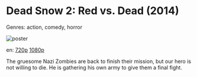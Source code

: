 # Dead Snow 2: Red vs. Dead (2014)

Genres: action, comedy, horror

![poster](http://image.tmdb.org/t/p/w500/dLd6A24aHTTBZo8R7OAFzthr6h2.jpg)

en:
  [720p](magnet:?xt=urn:btih:19262DB4F60078CEC8D9A3AB43696BE7F430109B&tr=udp://glotorrents.pw:6969/announce&tr=udp://tracker.opentrackr.org:1337/announce&tr=udp://torrent.gresille.org:80/announce&tr=udp://tracker.openbittorrent.com:80&tr=udp://tracker.coppersurfer.tk:6969&tr=udp://tracker.leechers-paradise.org:6969&tr=udp://p4p.arenabg.ch:1337&tr=udp://tracker.internetwarriors.net:1337)
  [1080p](magnet:?xt=urn:btih:79A2ADE913A29F1BBB7F010334BF512B0E18113A&tr=udp://glotorrents.pw:6969/announce&tr=udp://tracker.opentrackr.org:1337/announce&tr=udp://torrent.gresille.org:80/announce&tr=udp://tracker.openbittorrent.com:80&tr=udp://tracker.coppersurfer.tk:6969&tr=udp://tracker.leechers-paradise.org:6969&tr=udp://p4p.arenabg.ch:1337&tr=udp://tracker.internetwarriors.net:1337)
  


The gruesome Nazi Zombies are back to finish their mission, but our hero is not willing to die. He is gathering his own army to give them a final fight.